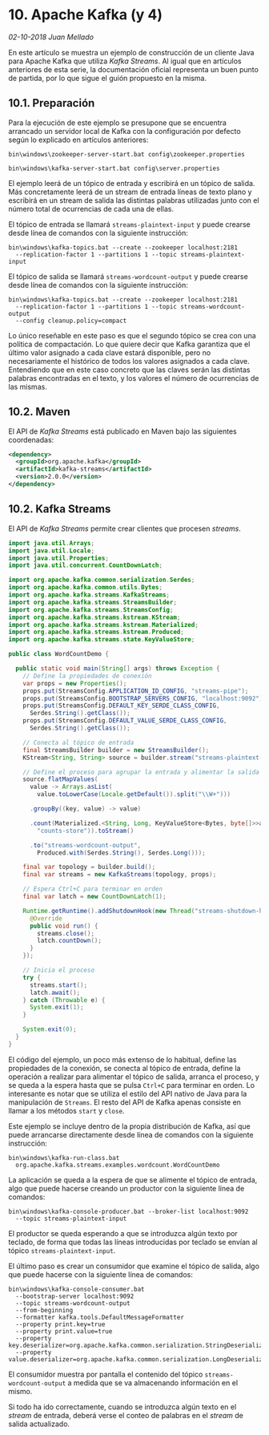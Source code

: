 # 10. Apache Kafka (y 4)

_02-10-2018_ _Juan Mellado_

En este artículo se muestra un ejemplo de construcción de un cliente Java para Apache Kafka que utiliza _Kafka Streams_. Al igual que en artículos anteriores de esta serie, la documentación oficial representa un buen punto de partida, por lo que sigue el guión propuesto en la misma.

## 10.1. Preparación

Para la ejecución de este ejemplo se presupone que se encuentra arrancado un servidor local de Kafka con la configuración por defecto según lo explicado en artículos anteriores:

```text
bin\windows\zookeeper-server-start.bat config\zookeeper.properties

bin\windows\kafka-server-start.bat config\server.properties
```

El ejemplo leerá de un tópico de entrada y escribirá en un tópico de salida. Más concretamente leerá de un stream de entrada líneas de texto plano y escribirá en un stream de salida las distintas palabras utilizadas junto con el número total de ocurrencias de cada una de ellas.

El tópico de entrada se llamará ```streams-plaintext-input``` y puede crearse desde línea de comandos con la siguiente instrucción:

```text
bin\windows\kafka-topics.bat --create --zookeeper localhost:2181 
  --replication-factor 1 --partitions 1 --topic streams-plaintext-input
```

El tópico de salida se llamará ```streams-wordcount-output``` y puede crearse desde línea de comandos con la siguiente instrucción:

```text
bin\windows\kafka-topics.bat --create --zookeeper localhost:2181
  --replication-factor 1 --partitions 1 --topic streams-wordcount-output
  --config cleanup.policy=compact
```

Lo único reseñable en este paso es que el segundo tópico se crea con una política de compactación. Lo que quiere decir que Kafka garantiza que el último valor asignado a cada clave estará disponible, pero no necesariamente el histórico de todos los valores asignados a cada clave. Entendiendo que en este caso concreto que las claves serán las distintas palabras encontradas en el texto, y los valores el número de ocurrencias de las mismas.

## 10.2. Maven

El API de _Kafka Streams_ está publicado en Maven bajo las siguientes coordenadas:

```xml
<dependency>
  <groupId>org.apache.kafka</groupId>
  <artifactId>kafka-streams</artifactId>
  <version>2.0.0</version>
</dependency>
```

## 10.2. Kafka Streams

El API de _Kafka Streams_ permite crear clientes que procesen _streams_.

```java
import java.util.Arrays;
import java.util.Locale;
import java.util.Properties;
import java.util.concurrent.CountDownLatch;

import org.apache.kafka.common.serialization.Serdes;
import org.apache.kafka.common.utils.Bytes;
import org.apache.kafka.streams.KafkaStreams;
import org.apache.kafka.streams.StreamsBuilder;
import org.apache.kafka.streams.StreamsConfig;
import org.apache.kafka.streams.kstream.KStream;
import org.apache.kafka.streams.kstream.Materialized;
import org.apache.kafka.streams.kstream.Produced;
import org.apache.kafka.streams.state.KeyValueStore;

public class WordCountDemo {

  public static void main(String[] args) throws Exception {
    // Define la propiedades de conexión
    var props = new Properties();
    props.put(StreamsConfig.APPLICATION_ID_CONFIG, "streams-pipe");
    props.put(StreamsConfig.BOOTSTRAP_SERVERS_CONFIG, "localhost:9092");
    props.put(StreamsConfig.DEFAULT_KEY_SERDE_CLASS_CONFIG,
      Serdes.String().getClass());
    props.put(StreamsConfig.DEFAULT_VALUE_SERDE_CLASS_CONFIG,
      Serdes.String().getClass());

    // Conecta al tópico de entrada
    final StreamsBuilder builder = new StreamsBuilder();
    KStream<String, String> source = builder.stream("streams-plaintext-input");

    // Define el proceso para agrupar la entrada y alimentar la salida
    source.flatMapValues(
      value -> Arrays.asList(
        value.toLowerCase(Locale.getDefault()).split("\\W+")))

      .groupBy((key, value) -> value)

      .count(Materialized.<String, Long, KeyValueStore<Bytes, byte[]>>as(
        "counts-store")).toStream()

      .to("streams-wordcount-output", 
        Produced.with(Serdes.String(), Serdes.Long()));

    final var topology = builder.build();
    final var streams = new KafkaStreams(topology, props);

    // Espera Ctrl+C para terminar en orden
    final var latch = new CountDownLatch(1);

    Runtime.getRuntime().addShutdownHook(new Thread("streams-shutdown-hook") {
      @Override
      public void run() {
        streams.close();
        latch.countDown();
      }
    });

    // Inicia el proceso
    try {
      streams.start();
      latch.await();
    } catch (Throwable e) {
      System.exit(1);
    }

    System.exit(0);
  }
}
```

El código del ejemplo, un poco más extenso de lo habitual, define las propiedades de la conexión, se conecta al tópico de entrada, define la operación a realizar para alimentar el tópico de salida, arranca el proceso, y se queda a la espera hasta que se pulsa ```Ctrl+C``` para terminar en orden. Lo interesante es notar que se utiliza el estilo del API nativo de Java para la manipulación de ```Streams```. El resto del API de Kafka apenas consiste en llamar a los métodos ```start``` y ```close```.

Este ejemplo se incluye dentro de la propia distribución de Kafka, así que puede arrancarse directamente desde línea de comandos con la siguiente instrucción:

```text
bin\windows\kafka-run-class.bat
  org.apache.kafka.streams.examples.wordcount.WordCountDemo
```

La aplicación se queda a la espera de que se alimente el tópico de entrada, algo que puede hacerse creando un productor con la siguiente línea de comandos:

```text
bin\windows\kafka-console-producer.bat --broker-list localhost:9092
  --topic streams-plaintext-input
```

El productor se queda esperando a que se introduzca algún texto por teclado, de forma que todas las líneas introducidas por teclado se envían al tópico ```streams-plaintext-input```.

El último paso es crear un consumidor que examine el tópico de salida, algo que puede hacerse con la siguiente línea de comandos:

```text
bin\windows\kafka-console-consumer.bat
  --bootstrap-server localhost:9092
  --topic streams-wordcount-output
  --from-beginning
  --formatter kafka.tools.DefaultMessageFormatter
  --property print.key=true
  --property print.value=true
  --property key.deserializer=org.apache.kafka.common.serialization.StringDeserializer
  --property value.deserializer=org.apache.kafka.common.serialization.LongDeserializer
```

El consumidor muestra por pantalla el contenido del tópico ```streams-wordcount-output``` a medida que se va almacenando información en el mismo.

Si todo ha ido correctamente, cuando se introduzca algún texto en el _stream_ de entrada, deberá verse el conteo de palabras en el _stream_ de salida actualizado.
